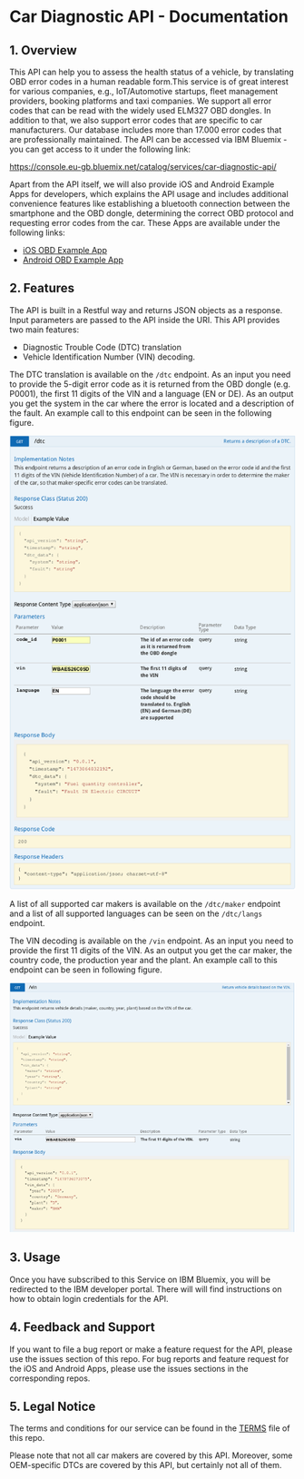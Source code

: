 # Car Diagnostic API - Documentation

## 1. Overview
This API can help you to assess the health status of a vehicle, by translating
OBD error codes in a human readable form.This service is of great interest for
various companies, e.g., IoT/Automotive startups, fleet management providers,
booking platforms and taxi companies. We support all error codes that can be
read with the widely used ELM327 OBD dongles. In addition to that, we also
support error codes that are specific to car manufacturers. Our database
includes more than 17.000 error codes that are professionally maintained.
The API can be accessed via IBM Bluemix - you can get access to it under the following link:

https://console.eu-gb.bluemix.net/catalog/services/car-diagnostic-api/

Apart from the API itself, we will also provide iOS and Android Example Apps
for developers, which explains the API usage and includes additional convenience
features like establishing a bluetooth connection between the smartphone and the
OBD dongle, determining the correct OBD protocol and requesting error codes from
the car. These Apps are available under the following links:

- [iOS OBD Example App](https://github.com/HellaVentures/iOS-OBD-Example-App)
- [Android OBD Example App](https://github.com/HellaVentures/Android-OBD-Example-App)

## 2. Features

The API is built in a Restful way and returns JSON objects as a response. Input
parameters are passed to the API inside the URI. This API provides two main
features:

- Diagnostic Trouble Code (DTC) translation
- Vehicle Identification Number (VIN) decoding.

The DTC translation is available on the `/dtc` endpoint. As an input you need to
provide the 5-digit error code as it is returned from the OBD dongle (e.g.
P0001), the first 11 digits of the VIN and a language (EN or DE). As an output
you get the system in the car where the error is located and a description of
the fault. An example call to this endpoint can be seen in the following figure.

![Example call /dtc](img/examplecall_dtc.png)

A list of all supported car makers is available on the `/dtc/maker` endpoint and
a list of all supported languages can be seen on the `/dtc/langs` endpoint.

The VIN decoding is available on the `/vin` endpoint. As an input you need to
provide the first 11 digits of the VIN. As an output you get the car maker, the
country code, the production year and the plant. An example call to this
endpoint can be seen in following figure.

![Example call /vin](img/examplecall_vin.png)

## 3. Usage

Once you have subscribed to this Service on IBM Bluemix, you will be redirected
to the IBM developer portal. There will will find instructions on how to obtain
login credentials for the API.

## 4. Feedback and Support

If you want to file a bug report or make a feature request for the API, please
use the issues section of this repo. For bug reports and feature request for the
iOS and Android Apps, please use the issues sections in the corresponding repos.

## 5. Legal Notice
The terms and conditions for our service can be found in the
[TERMS](https://github.com/HellaVentures/Car-Diagnostic-API/blob/master/TERMS) file of this
repo.

Please note that not all car makers are covered by this API. Moreover, some
OEM-specific DTCs are covered by this API, but certainly not all of them.
